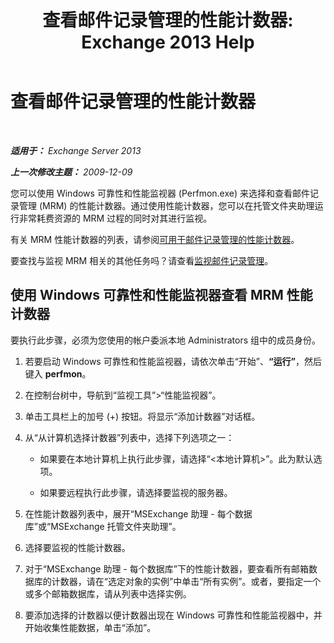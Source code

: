 ﻿---
title: '查看邮件记录管理的性能计数器: Exchange 2013 Help'
TOCTitle: 查看邮件记录管理的性能计数器
ms:assetid: ec374d31-2797-4f8b-8c96-3839d01a662c
ms:mtpsurl: https://technet.microsoft.com/zh-cn/library/Bb397227(v=EXCHG.150)
ms:contentKeyID: 51408294
ms.date: 01/11/2018
mtps_version: v=EXCHG.150
ms.translationtype: HT
---

# 查看邮件记录管理的性能计数器

 

_**适用于：** Exchange Server 2013_

_**上一次修改主题：** 2009-12-09_

您可以使用 Windows 可靠性和性能监视器 (Perfmon.exe) 来选择和查看邮件记录管理 (MRM) 的性能计数器。通过使用性能计数器，您可以在托管文件夹助理运行非常耗费资源的 MRM 过程的同时对其进行监视。

有关 MRM 性能计数器的列表，请参阅[可用于邮件记录管理的性能计数器](performance-counters-for-messaging-records-management-exchange-2013-help.md)。

要查找与监视 MRM 相关的其他任务吗？请查看[监视邮件记录管理](monitoring-messaging-records-management-exchange-2013-help.md)。

## 使用 Windows 可靠性和性能监视器查看 MRM 性能计数器

要执行此步骤，必须为您使用的帐户委派本地 Administrators 组中的成员身份。

1.  若要启动 Windows 可靠性和性能监视器，请依次单击“开始”、**“运行”**，然后键入 **perfmon**。

2.  在控制台树中，导航到“监视工具”\>“性能监视器”。

3.  单击工具栏上的加号 (+) 按钮。将显示“添加计数器”对话框。

4.  从“从计算机选择计数器”列表中，选择下列选项之一：
    
      - 如果要在本地计算机上执行此步骤，请选择“\<本地计算机\>”。此为默认选项。
    
      - 如果要远程执行此步骤，请选择要监视的服务器。

5.  在性能计数器列表中，展开“MSExchange 助理 - 每个数据库”或“MSExchange 托管文件夹助理”。

6.  选择要监视的性能计数器。

7.  对于“MSExchange 助理 - 每个数据库”下的性能计数器，要查看所有邮箱数据库的计数器，请在“选定对象的实例”中单击“所有实例”。或者，要指定一个或多个邮箱数据库，请从列表中选择实例。

8.  要添加选择的计数器以便计数器出现在 Windows 可靠性和性能监视器中，并开始收集性能数据，单击“添加”。

